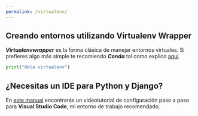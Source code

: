 ```yaml
---
permalink: /virtualenv/
---
```


## Creando entornos utilizando Virtualenv Wrapper

***Virtualenvwrapper*** es la forma clásica de manejar entornos virtuales. Si prefieres algo más simple te recomiendo ***Conda*** tal como explico [aquí](../).

```python
print("Hola virtualenv")
```

## ¿Necesitas un IDE para Python y Django?

En [este manual](./visualstudiocode) encontrarás un videotutorial de configuración paso a paso para **Visual Studio Code**, mi entorno de trabajo recomendado.
